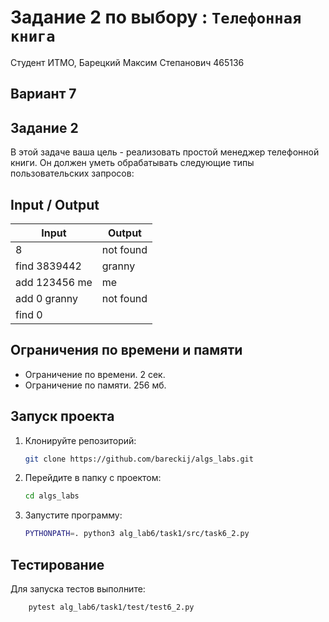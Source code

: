 # Задание 2 по выбору : `Телефонная книга`

Студент ИТМО, Барецкий Максим Степанович 465136

## Вариант 7

## Задание 2

В этой задаче ваша цель - реализовать простой менеджер телефонной книги.
Он должен уметь обрабатывать следующие типы пользовательских запросов:

## Input / Output

| Input         | Output    |
| ------------- | --------- |
| 8             | not found |
| find 3839442  | granny    |
| add 123456 me | me        |
| add 0 granny  | not found |
| find 0        |

## Ограничения по времени и памяти

- Ограничение по времени. 2 сек.
- Ограничение по памяти. 256 мб.

## Запуск проекта

1. Клонируйте репозиторий:
   ```bash
   git clone https://github.com/bareckij/algs_labs.git
   ```
2. Перейдите в папку с проектом:
   ```bash
   cd algs_labs
   ```
3. Запустите программу:

   ```bash
   PYTHONPATH=. python3 alg_lab6/task1/src/task6_2.py
   ```

## Тестирование

Для запуска тестов выполните:

```bash
    pytest alg_lab6/task1/test/test6_2.py
```
